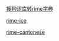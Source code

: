 
[搜狗词库转rime字典](https://github.com/lewangdev/scel2txt)

[rime-ice](https://github.com/iDvel/rime-ice)

[rime-cantonese](https://github.com/rime/rime-cantonese)

